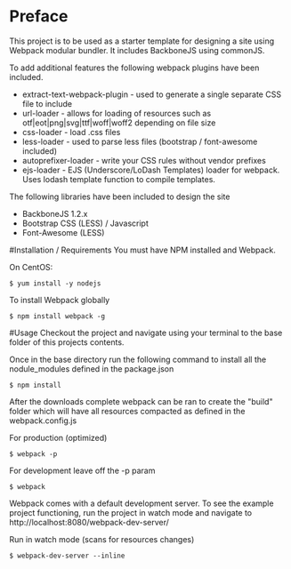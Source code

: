 # Preface
This project is to be used as a starter template for designing a site using Webpack modular bundler. It includes BackboneJS using commonJS.

To add additional features the following webpack plugins have been included.

- extract-text-webpack-plugin - used to generate a single separate CSS file to include
- url-loader - allows for loading of resources such as otf|eot|png|svg|ttf|woff|woff2 depending on file size
- css-loader - load .css files
- less-loader - used to parse less files (bootstrap / font-awesome included)
- autoprefixer-loader - write your CSS rules without vendor prefixes 
- ejs-loader - EJS (Underscore/LoDash Templates) loader for webpack. Uses lodash template function to compile templates.

The following libraries have been included to design the site

- BackboneJS 1.2.x
- Bootstrap CSS (LESS) / Javascript
- Font-Awesome (LESS)

#Installation / Requirements
You must have NPM installed and Webpack.

On CentOS:

    $ yum install -y nodejs


To install Webpack globally

    $ npm install webpack -g

#Usage
Checkout the project and navigate using your terminal to the base folder of this projects contents.

Once in the base directory run the following command to install all the nodule_modules defined in the package.json

    $ npm install


After the downloads complete webpack can be ran to create the "build" folder which will have all resources compacted as defined in the webpack.config.js

For production (optimized)

    $ webpack -p


For development leave off the -p param

    $ webpack


Webpack comes with a default development server. To see the example project functioning, run the project in watch mode and navigate to http://localhost:8080/webpack-dev-server/

Run in watch mode (scans for resources changes)

    $ webpack-dev-server --inline

